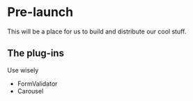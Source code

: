 # Pre-launch #

This will be a place for us to build and distribute our cool stuff.

## The plug-ins ##

Use wisely

  * FormValidator
  * Carousel